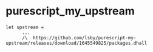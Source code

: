 # purescript_my_upstream

```
let upstream =
      ...
      /\  https://github.com/lsby/purescript-my-upstream/releases/download/1645549825/packages.dhall
